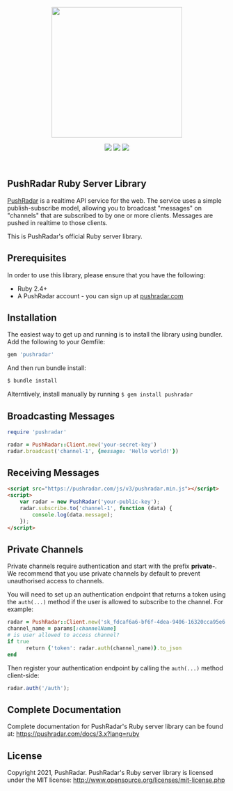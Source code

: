 <p align="center"><a href="https://pushradar.com" target="_blank"><img src="https://pushradar.com/images/logo/pushradar-logo-dark.svg" width="300"></a></p>

<p align="center">
    <a href="https://rubygems.org/gems/pushradar"><img src="https://img.shields.io/gem/v/pushradar?cacheSeconds=60&color=5b86e5"></a>
    <a href="https://rubygems.org/gems/pushradar"><img src="https://img.shields.io/gem/dt/pushradar?cacheSeconds=60&color=5b86e5"></a>
    <a href="https://rubygems.org/gems/pushradar"><img src="https://img.shields.io/packagist/l/pushradar/pushradar-server-php?cacheSeconds=60&color=5b86e5"></a>
</p>
<br />

## PushRadar Ruby Server Library

[PushRadar](https://pushradar.com) is a realtime API service for the web. The service uses a simple publish-subscribe model, allowing you to broadcast "messages" on "channels" that are subscribed to by one or more clients. Messages are pushed in realtime to those clients.

This is PushRadar's official Ruby server library.

## Prerequisites

In order to use this library, please ensure that you have the following:

- Ruby 2.4+
- A PushRadar account - you can sign up at [pushradar.com](https://pushradar.com)

## Installation

The easiest way to get up and running is to install the library using bundler. Add the following to your Gemfile:

```ruby
gem 'pushradar'
```

And then run bundle install:

```bash
$ bundle install
```

Alterntively, install manually by running `$ gem install pushradar`

## Broadcasting Messages

```ruby
require 'pushradar'

radar = PushRadar::Client.new('your-secret-key')
radar.broadcast('channel-1', {message: 'Hello world!'})
```

## Receiving Messages

```html
<script src="https://pushradar.com/js/v3/pushradar.min.js"></script>
<script>
    var radar = new PushRadar('your-public-key');
    radar.subscribe.to('channel-1', function (data) {
        console.log(data.message);
    });
</script>
```

## Private Channels

Private channels require authentication and start with the prefix **private-**. We recommend that you use private channels by default to prevent unauthorised access to channels.

You will need to set up an authentication endpoint that returns a token using the `auth(...)` method if the user is allowed to subscribe to the channel. For example:

```ruby
radar = PushRadar::Client.new('sk_fdcaf6a6-bf6f-4dea-9406-16320cca95e6')
channel_name = params[:channelName]
# is user allowed to access channel?
if true
      return {'token': radar.auth(channel_name)}.to_json
end
```

Then register your authentication endpoint by calling the `auth(...)` method client-side:

```javascript
radar.auth('/auth');
```

## Complete Documentation

Complete documentation for PushRadar's Ruby server library can be found at: <https://pushradar.com/docs/3.x?lang=ruby>

## License

Copyright 2021, PushRadar. PushRadar's Ruby server library is licensed under the MIT license:
http://www.opensource.org/licenses/mit-license.php